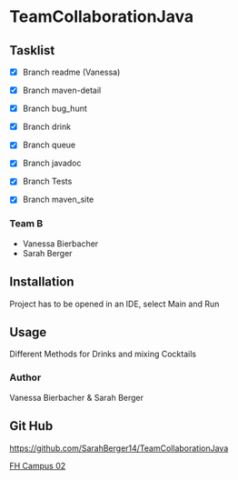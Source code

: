 # TeamCollaborationJava

## Tasklist

- [x] Branch readme (Vanessa)
- [x] Branch maven-detail 
- [x] Branch bug_hunt
- [x] Branch drink
- [x] Branch queue
- [x] Branch javadoc
- [x] Branch Tests
- [x] Branch maven_site



### Team B
- Vanessa Bierbacher
- Sarah Berger

## Installation

Project has to be opened in an IDE, select Main and Run


## Usage

Different Methods for Drinks and mixing Cocktails

### Author
Vanessa Bierbacher & Sarah Berger


## Git Hub
https://github.com/SarahBerger14/TeamCollaborationJava

[FH Campus 02](www.campus02.at)